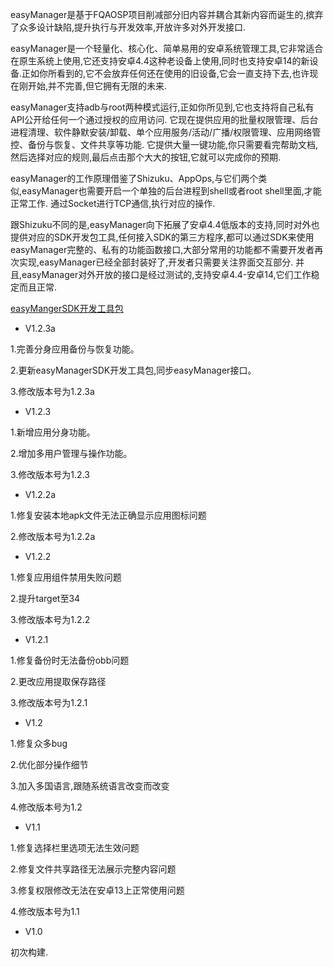
easyManager是基于FQAOSP项目削减部分旧内容并耦合其新内容而诞生的,摈弃了众多设计缺陷,提升执行与开发效率,开放许多对外开发接口.

easyManager是一个轻量化、核心化、简单易用的安卓系统管理工具,它非常适合在原生系统上使用,它还支持安卓4.4这种老设备上使用,同时也支持安卓14的新设备.正如你所看到的,它不会放弃任何还在使用的旧设备,它会一直支持下去,也许现在刚开始,并不完善,但它拥有无限的未来.

easyManager支持adb与root两种模式运行,正如你所见到,它也支持将自己私有API公开给任何一个通过授权的应用访问.
它现在提供应用的批量权限管理、后台进程清理、软件静默安装/卸载、单个应用服务/活动/广播/权限管理、应用网络管控、备份与恢复、文件共享等功能.
它提供大量一键功能,你只需要看完帮助文档,然后选择对应的规则,最后点击那个大大的按钮,它就可以完成你的预期.

easyManager的工作原理借鉴了Shizuku、AppOps,与它们两个类似,easyManager也需要开启一个单独的后台进程到shell或者root shell里面,才能正常工作.
通过Socket进行TCP通信,执行对应的操作.

跟Shizuku不同的是,easyManager向下拓展了安卓4.4低版本的支持,同时对外也提供对应的SDK开发包工具,任何接入SDK的第三方程序,都可以通过SDK来使用easyManager完整的、私有的功能函数接口,大部分常用的功能都不需要开发者再次实现,easyManager已经全部封装好了,开发者只需要关注界面交互部分.
并且,easyManager对外开放的接口是经过测试的,支持安卓4.4-安卓14,它们工作稳定而且正常.

[easyMangerSDK开发工具包](https://github.com/MrsEWE44/easyManagerSDK)

- V1.2.3a

1.完善分身应用备份与恢复功能。

2.更新easyManagerSDK开发工具包,同步easyManager接口。

3.修改版本号为1.2.3a


- V1.2.3

1.新增应用分身功能。

2.增加多用户管理与操作功能。

3.修改版本号为1.2.3



- V1.2.2a

1.修复安装本地apk文件无法正确显示应用图标问题

2.修改版本号为1.2.2a


- V1.2.2

1.修复应用组件禁用失败问题

2.提升target至34

3.修改版本号为1.2.2


- V1.2.1

1.修复备份时无法备份obb问题

2.更改应用提取保存路径

3.修改版本号为1.2.1


- V1.2

1.修复众多bug

2.优化部分操作细节

3.加入多国语言,跟随系统语言改变而改变

4.修改版本号为1.2


- V1.1

1.修复选择栏里选项无法生效问题

2.修复文件共享路径无法展示完整内容问题

3.修复权限修改无法在安卓13上正常使用问题

4.修改版本号为1.1



- V1.0

初次构建.
